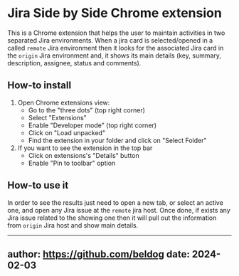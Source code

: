 # Jira Side by Side Chrome extension

This is a Chrome extension that helps the user to maintain activities in two separated Jira environments.
When a jira card is selected/opened in a called `remote` Jira environment then it looks for the associated Jira card in 
the `origin` Jira environment and, it shows its main details (key, summary, description, assignee, status and comments).

## How-to install

1. Open Chrome extensions view: 
	* Go to the "three dots" (top right corner)
	* Select "Extensions"
	* Enable "Developer mode" (top right corner)
	* Click on "Load unpacked"
	* Find the extension in your folder and click on "Select Folder"
2. If you want to see the extension in the top bar
	* Click on extensions's "Details" button
	* Enable "Pin to toolbar" option

## How-to use it

In order to see the results just need to open a new tab, or select an active one, and open any Jira issue
at the `remote` jira host. Once done, if exists any Jira issue related to the showing one then it will pull out the
information from `origin` Jira host and show main details.

---
author: https://github.com/beldog
date: 2024-02-03
---